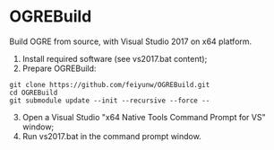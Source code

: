 # OGREBuild
Build OGRE from source, with Visual Studio 2017 on x64 platform.

1. Install required software (see vs2017.bat content);
2. Prepare OGREBuild:
```
git clone https://github.com/feiyunw/OGREBuild.git
cd OGREBuild
git submodule update --init --recursive --force --
```
3. Open a Visual Studio "x64 Native Tools Command Prompt for VS" window;
4. Run vs2017.bat in the command prompt window.
